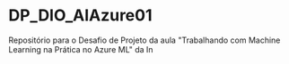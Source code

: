 # DP_DIO_AIAzure01
Repositório para o Desafio de Projeto da aula "Trabalhando com Machine Learning na Prática no Azure ML" da In
